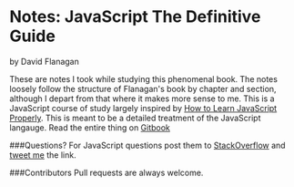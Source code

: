 # Notes: JavaScript The Definitive Guide 
by David Flanagan

These are notes I took while studying this phenomenal book. The notes loosely follow the structure of Flanagan's book by chapter and section, although I depart from that where it makes more sense to me. This is a JavaScript course of study largely inspired by [How to Learn JavaScript Properly](http://javascriptissexy.com/how-to-learn-javascript-properly/). This is meant to be a detailed treatment of the JavaScript langauge. Read the entire thing on [Gitbook](http://jeanpier_re.gitbooks.io/notes-on-javascript-the-definitive-guide/content/)

###Questions?
For JavaScript questions post them to [StackOverflow](http://stackoverflow) and [tweet me](https://twitter.com/jeanpier_re) the link.

###Contributors
Pull requests are always welcome.
